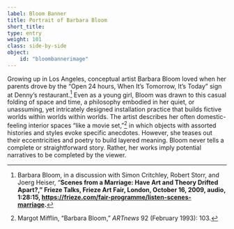 ```yaml
---
label: Bloom Banner
title: Portrait of Barbara Bloom
short_title:
type: entry
weight: 101
class: side-by-side
object:
    id: "bloombannerimage"
---
```

Growing up in Los Angeles, conceptual artist Barbara Bloom loved when her parents drove by the “Open 24 hours, When It’s Tomorrow, It’s Today” sign at Denny’s restaurant.[^1] Even as a young girl, Bloom was drawn to this casual folding of space and time, a philosophy embodied in her quiet, or unassuming, yet intricately designed installation practice that builds fictive worlds within worlds within worlds. The artist describes her often domestic-feeling interior spaces “like a movie set,”[^2] in which objects with assorted histories and styles evoke specific anecdotes. However, she teases out their eccentricities and poetry to build layered meaning. Bloom never tells a complete or straightforward story. Rather, her works imply potential narratives to be completed by the viewer.

[^1]: Barbara Bloom, in a discussion with Simon Critchley, Robert Storr, and Joerg Heiser, “**Scenes from a Marriage: Have Art and Theory Drifted Apart?,” Frieze Talks, Frieze Art Fair, London, October 16, 2009, audio, 1:28:15, https://frieze.com/fair-programme/listen-scenes-marriage.**

[^2]: Margot Mifflin, “Barbara Bloom,” *ARTnews* 92 (February 1993): 103.
